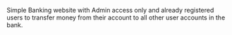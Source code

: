 Simple Banking website with Admin access only and already registered users to transfer money from their account to all other user accounts in the bank. 
